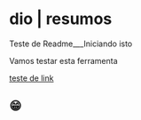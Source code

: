 
# dio | resumos

Teste de Readme___Iniciando isto

Vamos testar esta ferramenta

[teste de link](https://ada.tech/sou-aluno)

## 😁
